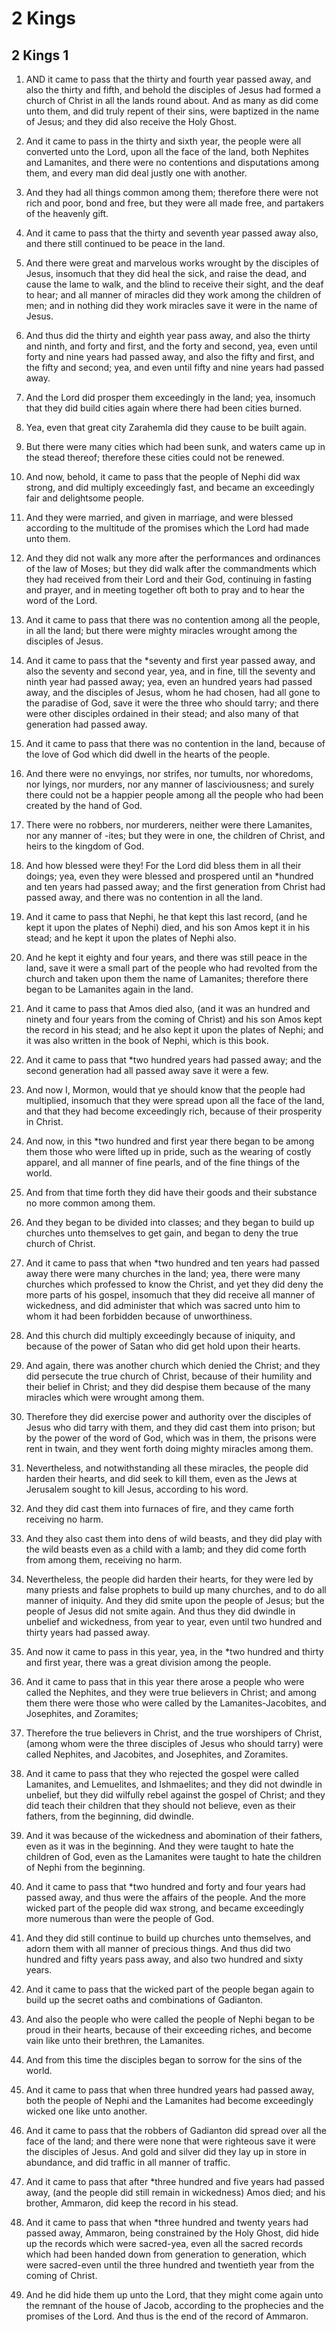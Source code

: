 # 2 Kings

## 2 Kings 1

1. AND it came to pass that the thirty and fourth year passed away, and also the thirty and fifth, and behold the disciples of Jesus had formed a church of Christ in all the lands round about. And as many as did come unto them, and did truly repent of their sins, were baptized in the name of Jesus; and they did also receive the Holy Ghost.

2. And it came to pass in the thirty and sixth year, the people were all converted unto the Lord, upon all the face of the land, both Nephites and Lamanites, and there were no contentions and disputations among them, and every man did deal justly one with another.

3. And they had all things common among them; therefore there were not rich and poor, bond and free, but they were all made free, and partakers of the heavenly gift.

4. And it came to pass that the thirty and seventh year passed away also, and there still continued to be peace in the land.

5. And there were great and marvelous works wrought by the disciples of Jesus, insomuch that they did heal the sick, and raise the dead, and cause the lame to walk, and the blind to receive their sight, and the deaf to hear; and all manner of miracles did they work among the children of men; and in nothing did they work miracles save it were in the name of Jesus.

6. And thus did the thirty and eighth year pass away, and also the thirty and ninth, and forty and first, and the forty and second, yea, even until forty and nine years had passed away, and also the fifty and first, and the fifty and second; yea, and even until fifty and nine years had passed away.

7. And the Lord did prosper them exceedingly in the land; yea, insomuch that they did build cities again where there had been cities burned.

8. Yea, even that great city Zarahemla did they cause to be built again.

9. But there were many cities which had been sunk, and waters came up in the stead thereof; therefore these cities could not be renewed.

10. And now, behold, it came to pass that the people of Nephi did wax strong, and did multiply exceedingly fast, and became an exceedingly fair and delightsome people.

11. And they were married, and given in marriage, and were blessed according to the multitude of the promises which the Lord had made unto them.

12. And they did not walk any more after the performances and ordinances of the law of Moses; but they did walk after the commandments which they had received from their Lord and their God, continuing in fasting and prayer, and in meeting together oft both to pray and to hear the word of the Lord.

13. And it came to pass that there was no contention among all the people, in all the land; but there were mighty miracles wrought among the disciples of Jesus.

14. And it came to pass that the *seventy and first year passed away, and also the seventy and second year, yea, and in fine, till the seventy and ninth year had passed away; yea, even an hundred years had passed away, and the disciples of Jesus, whom he had chosen, had all gone to the paradise of God, save it were the three who should tarry; and there were other disciples ordained in their stead; and also many of that generation had passed away.

15. And it came to pass that there was no contention in the land, because of the love of God which did dwell in the hearts of the people.

16. And there were no envyings, nor strifes, nor tumults, nor whoredoms, nor lyings, nor murders, nor any manner of lasciviousness; and surely there could not be a happier people among all the people who had been created by the hand of God.

17. There were no robbers, nor murderers, neither were there Lamanites, nor any manner of -ites; but they were in one, the children of Christ, and heirs to the kingdom of God.

18. And how blessed were they! For the Lord did bless them in all their doings; yea, even they were blessed and prospered until an *hundred and ten years had passed away; and the first generation from Christ had passed away, and there was no contention in all the land.

19. And it came to pass that Nephi, he that kept this last record, (and he kept it upon the plates of Nephi) died, and his son Amos kept it in his stead; and he kept it upon the plates of Nephi also.

20. And he kept it eighty and four years, and there was still peace in the land, save it were a small part of the people who had revolted from the church and taken upon them the name of Lamanites; therefore there began to be Lamanites again in the land.

21. And it came to pass that Amos died also, (and it was an hundred and ninety and four years from the coming of Christ) and his son Amos kept the record in his stead; and he also kept it upon the plates of Nephi; and it was also written in the book of Nephi, which is this book.

22. And it came to pass that *two hundred years had passed away; and the second generation had all passed away save it were a few.

23. And now I, Mormon, would that ye should know that the people had multiplied, insomuch that they were spread upon all the face of the land, and that they had become exceedingly rich, because of their prosperity in Christ.

24. And now, in this *two hundred and first year there began to be among them those who were lifted up in pride, such as the wearing of costly apparel, and all manner of fine pearls, and of the fine things of the world.

25. And from that time forth they did have their goods and their substance no more common among them.

26. And they began to be divided into classes; and they began to build up churches unto themselves to get gain, and began to deny the true church of Christ.

27. And it came to pass that when *two hundred and ten years had passed away there were many churches in the land; yea, there were many churches which professed to know the Christ, and yet they did deny the more parts of his gospel, insomuch that they did receive all manner of wickedness, and did administer that which was sacred unto him to whom it had been forbidden because of unworthiness.

28. And this church did multiply exceedingly because of iniquity, and because of the power of Satan who did get hold upon their hearts.

29. And again, there was another church which denied the Christ; and they did persecute the true church of Christ, because of their humility and their belief in Christ; and they did despise them because of the many miracles which were wrought among them.

30. Therefore they did exercise power and authority over the disciples of Jesus who did tarry with them, and they did cast them into prison; but by the power of the word of God, which was in them, the prisons were rent in twain, and they went forth doing mighty miracles among them.

31. Nevertheless, and notwithstanding all these miracles, the people did harden their hearts, and did seek to kill them, even as the Jews at Jerusalem sought to kill Jesus, according to his word.

32. And they did cast them into furnaces of fire, and they came forth receiving no harm.

33. And they also cast them into dens of wild beasts, and they did play with the wild beasts even as a child with a lamb; and they did come forth from among them, receiving no harm.

34. Nevertheless, the people did harden their hearts, for they were led by many priests and false prophets to build up many churches, and to do all manner of iniquity. And they did smite upon the people of Jesus; but the people of Jesus did not smite again. And thus they did dwindle in unbelief and wickedness, from year to year, even until two hundred and thirty years had passed away.

35. And now it came to pass in this year, yea, in the *two hundred and thirty and first year, there was a great division among the people.

36. And it came to pass that in this year there arose a people who were called the Nephites, and they were true believers in Christ; and among them there were those who were called by the Lamanites-Jacobites, and Josephites, and Zoramites;

37. Therefore the true believers in Christ, and the true worshipers of Christ, (among whom were the three disciples of Jesus who should tarry) were called Nephites, and Jacobites, and Josephites, and Zoramites.

38. And it came to pass that they who rejected the gospel were called Lamanites, and Lemuelites, and Ishmaelites; and they did not dwindle in unbelief, but they did wilfully rebel against the gospel of Christ; and they did teach their children that they should not believe, even as their fathers, from the beginning, did dwindle.

39. And it was because of the wickedness and abomination of their fathers, even as it was in the beginning. And they were taught to hate the children of God, even as the Lamanites were taught to hate the children of Nephi from the beginning.

40. And it came to pass that *two hundred and forty and four years had passed away, and thus were the affairs of the people. And the more wicked part of the people did wax strong, and became exceedingly more numerous than were the people of God.

41. And they did still continue to build up churches unto themselves, and adorn them with all manner of precious things. And thus did two hundred and fifty years pass away, and also two hundred and sixty years.

42. And it came to pass that the wicked part of the people began again to build up the secret oaths and combinations of Gadianton.

43. And also the people who were called the people of Nephi began to be proud in their hearts, because of their exceeding riches, and become vain like unto their brethren, the Lamanites.

44. And from this time the disciples began to sorrow for the sins of the world.

45. And it came to pass that when three hundred years had passed away, both the people of Nephi and the Lamanites had become exceedingly wicked one like unto another.

46. And it came to pass that the robbers of Gadianton did spread over all the face of the land; and there were none that were righteous save it were the disciples of Jesus. And gold and silver did they lay up in store in abundance, and did traffic in all manner of traffic.

47. And it came to pass that after *three hundred and five years had passed away, (and the people did still remain in wickedness) Amos died; and his brother, Ammaron, did keep the record in his stead.

48. And it came to pass that when *three hundred and twenty years had passed away, Ammaron, being constrained by the Holy Ghost, did hide up the records which were sacred-yea, even all the sacred records which had been handed down from generation to generation, which were sacred-even until the three hundred and twentieth year from the coming of Christ.

49. And he did hide them up unto the Lord, that they might come again unto the remnant of the house of Jacob, according to the prophecies and the promises of the Lord. And thus is the end of the record of Ammaron.

